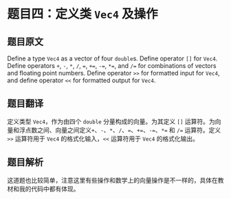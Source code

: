 # 题目四：定义类 `Vec4` 及操作

## 题目原文

Define a type `Vec4` as a vector of four `double`s. Define operator `[]` for `Vec4`. Define operators `+`, `-`, `*`, `/`, `=`, `+=`, `-=`, `*=`, and `/=` for combinations of vectors and floating point numbers. Define operator `>>` for formatted input for `Vec4`, and define operator `<<` for formatted output for `Vec4`.

## 题目翻译

定义类型 `Vec4`，作为由四个 `double` 分量构成的向量。为其定义 `[]` 运算符。为向量和浮点数之间、向量之间定义`+`、`-`、`*`、`/`、`=`、`+=`、`-=`、`*=` 和 `/=` 运算符。定义 `>>` 运算符用于 `Vec4` 的格式化输入，`<<` 运算符用于 `Vec4` 的格式化输出。

## 题目解析

这道题也比较简单，注意这里有些操作和数学上的向量操作是不一样的，具体在教材和我的代码中都有体现。